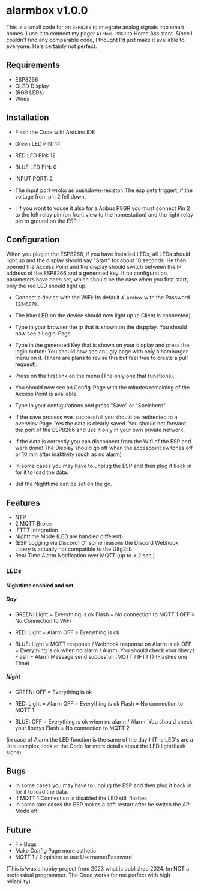 # alarmbox                                                                                    v1.0.0

This is a small code for an `ESP8266` to integrate analog signals into smart homes.
I use it to connect my pager `Airbus P8GR` to Home Assistant.
Since I couldn't find any comparable code, I thought I'd just make it available to everyone.
He's certainly not perfect.


## Requirements

* ESP8266
* OLED Display
* (RGB LEDs)
* Wires


## Installation

* Flash the Code with Arduino IDE
* Green LED PIN: 14
* RED LED PIN: 12
* BLUE LED PIN: 0
* INPUT PORT: 2

* The input port wroks as pushdown-resistor. The esp gets triggert, if the voltage from pin 2 fell down.

* ! If you wont to youse it also for a Aribus P8GR you must connect Pin 2 to the left relay pin (on front view to the homestation) and the right relay pin to ground on the ESP !


## Configuration

When you plug in the ESP8266, if you have installed LEDs, all LEDs should light up and the display should say "Start" for about 10 seconds. He then opened the Access Point and the display should switch between the IP address of the ESP8266 and a generated key. If no configuration parameters have been set, which should be the case when you first start, only the red LED should light up.

* Connect a device with the WiFi: Its default `Alarmbox` with the Password `12345678`.
* The blue LED on the device should now light up (a Client is connected).
* Type in your browser the ip that is shown on the dispplay. You should now see a Login-Page.
* Type in the genereted Key that is shown on your display and press the login button: You should now see an ugly page with only a hamburger menu on it. (There are plans to revise this but feel free to create a pull request).
* Press on the first link on the menu (The only one that functions).
* You should now see an Config-Page with the minutes remaining of the Access Point is available.
* Type in your configurations and press "Save" or "Speichern".
* If the save process was successfull you should be redirected to a overwiev Page. Yes the data is clearly saved. You should not forward the port of the ESP8266 and use it only in your own private network.
* If the data is correctly you can disconnect from the Wifi of the ESP and were done! The Display should go off when the accespoint switches off or 10 min after inaktivity (such as no alarm)

* In some cases you may have to unplug the ESP and then plug it back in for it to load the data.

* But the Nighttime can be set on the go.


## Features

* NTP
* 2 MQTT Broker
* IFTTT Integration
* Nighttime Mode (LED are handled different)
* (ESP Logging via Discord) Of some reasons the Discord Webhook Libery is actually not compatible to the U8g2lib
* Real-Time Alarm Notification over MQTT (up to < 2 sec.)

### LEDs

#### Nighttime enabled and set

##### Day

* GREEN: Light = Everything is ok
         Flash = No connection to MQTT 1
         OFF   = No Connection to WiFi

* RED:  Light = Alarm
        OFF   = Everything is ok

* BLUE: Light = MQTT response / Webhook response on Alarm is ok
        OFF   = Everything is ok when no alarm / Alarm: You should check your liberys
        Flash = Alarm Message send succesfull (MQTT / IFTTT) (Flashes one Time)


##### Night

* GREEN: OFF   = Everything is ok

* RED:  Light = Alarm
        OFF   = Everything is ok
        Flash = No connection to MQTT 1

* BLUE: OFF   = Everything is ok when no alarm / Alarm: You should check your liberys
        Flash = No connection to MQTT 2

(in case of Alarm the LED function is the same of the day!)
(The LED's are a little complex, look at the Code for more details about the LED light/flash signs)




## Bugs

* In some cases you may have to unplug the ESP and then plug it back in for it to load the data.
* If MQTT 1 Connection is disabled the LED still flashes
* In some rare cases the ESP makes a soft restart after he switch the AP Mode off.


## Future

* Fix Bugs
* Make Config Page more asthetic
* MQTT 1 / 2 opinion to use Username/Password


(This is/was a hobby project from 2023 what is published 2024. Im NOT a professioal programmer. The Code works for me perfect with high reliability)
